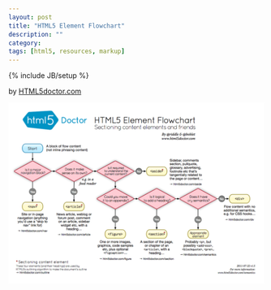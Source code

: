 ```yaml
---
layout: post
title: "HTML5 Element Flowchart"
description: ""
category: 
tags: [html5, resources, markup]
---
```

{% include JB/setup %}

by <a href="http://html5doctor.com/downloads/h5d-sectioning-flowchart.png" target="_blank">HTML5doctor.com</a>

<a href="http://html5doctor.com/downloads/h5d-sectioning-flowchart.png" target="_blank"><img src="/assets/img/h5d-sectioning-flowchart.png" alt="HTML5 sectioning flowchart by html5doctor.com" width="600px" /></a>
